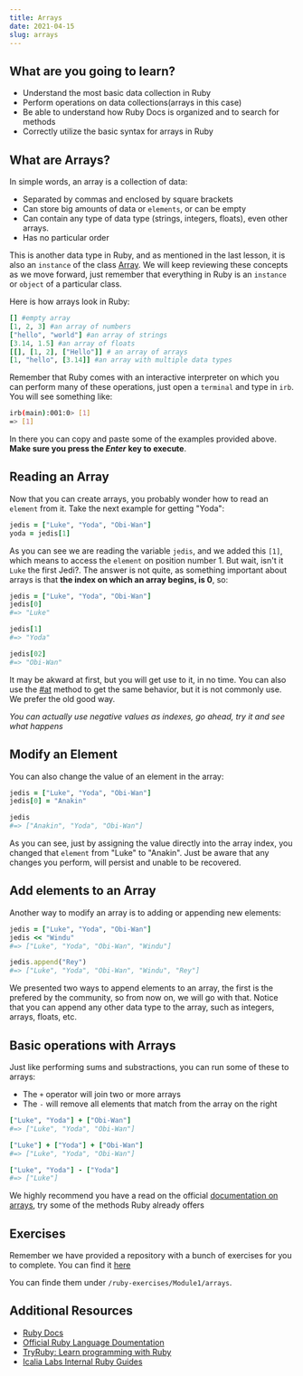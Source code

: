 ```yaml
---
title: Arrays
date: 2021-04-15
slug: arrays
---
```


## What are you going to learn?

* Understand the most basic data collection in Ruby 
* Perform operations on data collections(arrays in this case)
* Be able to understand how Ruby Docs is organized and to search for methods 
* Correctly utilize the basic syntax for arrays in Ruby

## What are Arrays?

In simple words, an array is a collection of data:

* Separated by commas and enclosed by square brackets 
* Can store big amounts of data or `elements`, or can be empty 
* Can contain any type of data type (strings, integers, floats), even other arrays.
* Has no particular order

This is another data type in Ruby, and as mentioned in the last lesson, it is also an `instance` of the class 
[Array](https://ruby-doc.org/core-3.0.1/Array.html). We will keep reviewing these concepts as we move forward, just remember that everything in Ruby is an `instance` or `object` of a particular class.

Here is how arrays look in Ruby:

```ruby
[] #empty array
[1, 2, 3] #an array of numbers
["hello", "world"] #an array of strings
[3.14, 1.5] #an array of floats
[[], [1, 2], ["Hello"]] # an array of arrays
[1, "hello", [3.14]] #an array with multiple data types
```

Remember that Ruby comes with an interactive interpreter on which you can perform many of these operations, just open a `terminal` and type in `irb`. You will see something like:

```bash
irb(main):001:0> [1]
=> [1]
```

In there you can copy and paste some of the examples provided above. **Make sure you press the *Enter* key to execute**.

## Reading an Array

Now that you can create arrays, you probably wonder how to read an `element` from it. Take the next example for
getting "Yoda":

```ruby
jedis = ["Luke", "Yoda", "Obi-Wan"]
yoda = jedis[1]
```

As you can see we are reading the variable `jedis`, and we added this `[1]`, which means to access the `element` on position number 1. But wait, isn't it `Luke` the first Jedi?. The answer is not quite, as
something important about arrays is that **the index on which an array begins, is 0**, so:

```ruby
jedis = ["Luke", "Yoda", "Obi-Wan"]
jedis[0]
#=> "Luke"

jedis[1]
#=> "Yoda"

jedis[02]
#=> "Obi-Wan"
```

It may be akward at first, but you will get use to it, in no time. You can also use the [#at](https://ruby-doc.org/core-2.7.0/Array.html#method-i-at) method to get the same behavior, but it is not commonly use. We prefer the old good way.

*You can actually use negative values as indexes, go ahead, try it and see what happens*

## Modify an Element

You can also change the value of an element in the array:

```ruby
jedis = ["Luke", "Yoda", "Obi-Wan"]
jedis[0] = "Anakin"

jedis
#=> ["Anakin", "Yoda", "Obi-Wan"]
```

As you can see, just by assigning the value directly into the array index, you changed that `element` from "Luke" to "Anakin". Just be aware that any changes you perform, will persist and unable to be recovered.

## Add elements to an Array

Another way to modify an array is to adding or appending new elements:

```ruby
jedis = ["Luke", "Yoda", "Obi-Wan"]
jedis << "Windu"
#=> ["Luke", "Yoda", "Obi-Wan", "Windu"]

jedis.append("Rey")
#=> ["Luke", "Yoda", "Obi-Wan", "Windu", "Rey"]
```

We presented two ways to append elements to an array, the first is the prefered by the community, so from now on, we will go with that. Notice that you can append any other data type to the array, such as integers, arrays, floats, etc.

## Basic operations with Arrays

Just like performing sums and substractions, you can run some of these to arrays:

* The `+` operator will join two or more arrays
* The `-` will remove all elements that match from the array on the right

```ruby
["Luke", "Yoda"] + ["Obi-Wan"]
#=> ["Luke", "Yoda", "Obi-Wan"]

["Luke"] + ["Yoda"] + ["Obi-Wan"]
#=> ["Luke", "Yoda", "Obi-Wan"]

["Luke", "Yoda"] - ["Yoda"]
#=> ["Luke"]
```

We highly recommend you have a read on the official [documentation on arrays](https://ruby-doc.org/core-2.7.0/Array.html), try some of the methods Ruby already offers

## Exercises

Remember we have provided a repository with a bunch of exercises for you to complete. You can find it [here](https://github.com/kurenn/ruby-exercises)

You can finde them under `/ruby-exercises/Module1/arrays`.

## Additional Resources

+ [Ruby Docs](https://www.ruby-doc.org/)
+ [Official Ruby Language Doumentation](https://ruby-doc.org/core-2.6/)
+ [TryRuby: Learn programming with Ruby](https://ruby.github.io/TryRuby/)
+ [Icalia Labs Internal Ruby Guides](https://github.com/IcaliaLabs/guides/tree/master/stack/ruby)